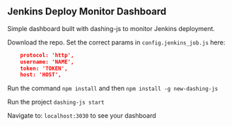 ## Jenkins Deploy Monitor Dashboard

Simple dashboard built with dashing-js to monitor Jenkins deployment.


Download the repo.  Set the correct params in `config.jenkins_job.js` here:

```json
    protocol: 'http',
    username: 'NAME',
    token: 'TOKEN',
    host: 'HOST',
```

Run the command `npm install` and then `npm install -g new-dashing-js`

Run the project `dashing-js start`

Navigate to: `localhost:3030` to see your dashboard